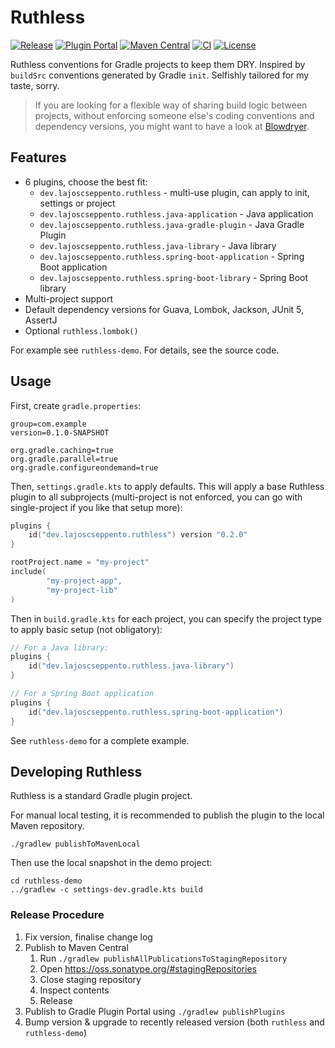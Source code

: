 # Ruthless

[![Release](https://img.shields.io/github/v/release/LajosCseppento/ruthless?label=Release)](https://github.com/LajosCseppento/ruthless/releases/latest)
[![Plugin Portal](https://img.shields.io/maven-metadata/v?label=Plugin%20Portal&metadataUrl=https://plugins.gradle.org/m2/dev/lajoscseppento/ruthless/ruthless-plugin/maven-metadata.xml)](https://plugins.gradle.org/plugin/dev.lajoscseppento.ruthless)
[![Maven Central](https://img.shields.io/maven-central/v/dev.lajoscseppento.ruthless/dev.lajoscseppento.ruthless.gradle.plugin.svg?label=Maven%20Central)](https://search.maven.org/search?q=g:%22dev.lajoscseppento.ruthless%22%20AND%20a:%22dev.lajoscseppento.ruthless.gradle.plugin%22)
[![CI](https://github.com/LajosCseppento/ruthless/workflows/CI/badge.svg)](https://github.com/LajosCseppento/ruthless/actions)
[![License](https://img.shields.io/badge/License-Apache%202.0-blue.svg)](https://www.apache.org/licenses/LICENSE-2.0)

Ruthless conventions for Gradle projects to keep them DRY. Inspired by `buildSrc` conventions
generated by Gradle `init`. Selfishly tailored for my taste, sorry.

> If you are looking for a flexible way of sharing build logic between projects, without enforcing
> someone else's coding conventions and dependency versions, you might want to have a look at
> [Blowdryer](https://github.com/diffplug/blowdryer).

## Features

 - 6 plugins, choose the best fit:
   - `dev.lajoscseppento.ruthless` - multi-use plugin, can apply to init, settings or project
   - `dev.lajoscseppento.ruthless.java-application` - Java application
   - `dev.lajoscseppento.ruthless.java-gradle-plugin` - Java Gradle Plugin
   - `dev.lajoscseppento.ruthless.java-library` - Java library
   - `dev.lajoscseppento.ruthless.spring-boot-application` - Spring Boot application
   - `dev.lajoscseppento.ruthless.spring-boot-library` - Spring Boot library
 - Multi-project support
 - Default dependency versions for Guava, Lombok, Jackson, JUnit 5, AssertJ
 - Optional `ruthless.lombok()`
 
For example see `ruthless-demo`. For details, see the source code.

## Usage

First, create `gradle.properties`:

```properties
group=com.example
version=0.1.0-SNAPSHOT

org.gradle.caching=true
org.gradle.parallel=true
org.gradle.configureondemand=true
```

Then, `settings.gradle.kts` to apply defaults. This will apply a base Ruthless plugin to all 
subprojects (multi-project is not enforced, you can go with single-project if you like that 
setup more):

```kotlin
plugins {
    id("dev.lajoscseppento.ruthless") version "0.2.0"
}

rootProject.name = "my-project"
include(
        "my-project-app",
        "my-project-lib"
)
```

Then in `build.gradle.kts` for each project, you can specify the project type to apply basic
setup (not obligatory):

```kotlin
// For a Java library:
plugins {
    id("dev.lajoscseppento.ruthless.java-library")
}

// For a Spring Boot application
plugins {
    id("dev.lajoscseppento.ruthless.spring-boot-application")
}
```

See `ruthless-demo` for a complete example.

## Developing Ruthless

Ruthless is a standard Gradle plugin project.

For manual local testing, it is recommended to publish the plugin to the local Maven repository.

```shell script
./gradlew publishToMavenLocal
```

Then use the local snapshot in the demo project:

```shell script
cd ruthless-demo
../gradlew -c settings-dev.gradle.kts build
```

### Release Procedure

1. Fix version, finalise change log
2. Publish to Maven Central
   1. Run `./gradlew publishAllPublicationsToStagingRepository`
   2. Open https://oss.sonatype.org/#stagingRepositories
   3. Close staging repository
   4. Inspect contents
   5. Release 
3. Publish to Gradle Plugin Portal using `./gradlew publishPlugins`
4. Bump version & upgrade to recently released version (both `ruthless` and `ruthless-demo`)
